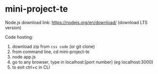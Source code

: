 # mini-project-te

Node.js download link: https://nodejs.org/en/download/
(download LTS version)

Code hosting: 
1. download zip from ```css code``` (or git clone)
2. from command line, cd mini-project-te
3. node app.js
4. go to any browser, type in localhost:[port number] (eg localhost:3000)
5. to exit ctrl+c in CLI
